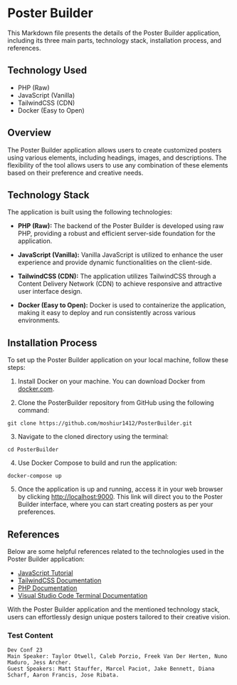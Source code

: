 # Poster Builder

This Markdown file presents the details of the Poster Builder application, including its three main parts, technology stack, installation process, and references.

## Technology Used

- PHP (Raw)
- JavaScript (Vanilla)
- TailwindCSS (CDN)
- Docker (Easy to Open)

## Overview

The Poster Builder application allows users to create customized posters using various elements, including headings, images, and descriptions. The flexibility of the tool allows users to use any combination of these elements based on their preference and creative needs.

## Technology Stack

The application is built using the following technologies:

- **PHP (Raw):** The backend of the Poster Builder is developed using raw PHP, providing a robust and efficient server-side foundation for the application.

- **JavaScript (Vanilla):** Vanilla JavaScript is utilized to enhance the user experience and provide dynamic functionalities on the client-side.

- **TailwindCSS (CDN):** The application utilizes TailwindCSS through a Content Delivery Network (CDN) to achieve responsive and attractive user interface design.

- **Docker (Easy to Open):** Docker is used to containerize the application, making it easy to deploy and run consistently across various environments.

## Installation Process

To set up the Poster Builder application on your local machine, follow these steps:

1. Install Docker on your machine. You can download Docker from [docker.com](https://www.docker.com).

2. Clone the PosterBuilder repository from GitHub using the following command:
```
git clone https://github.com/moshiur1412/PosterBuilder.git

```
3. Navigate to the cloned directory using the terminal:

```
cd PosterBuilder

```
4. Use Docker Compose to build and run the application:
```
docker-compose up

```
5. Once the application is up and running, access it in your web browser by clicking [http://localhost:9000](http://localhost:9000). This link will direct you to the Poster Builder interface, where you can start creating posters as per your preferences.

## References

Below are some helpful references related to the technologies used in the Poster Builder application:

- [JavaScript Tutorial](https://www.javascripttutorial.net)
- [TailwindCSS Documentation](https://tailwindcss.com/doc)
- [PHP Documentation](https://www.php.net/download-docs.php)
- [Visual Studio Code Terminal Documentation](https://code.visualstudio.com/docs/terminal)

With the Poster Builder application and the mentioned technology stack, users can effortlessly design unique posters tailored to their creative vision.


### Test Content
```
Dev Conf 23
Main Speaker: Taylor Otwell, Caleb Porzio, Freek Van Der Herten, Nuno Maduro, Jess Archer.
Guest Speakers: Matt Stauffer, Marcel Paciot, Jake Bennett, Diana Scharf, Aaron Francis, Jose Ribata.

```


